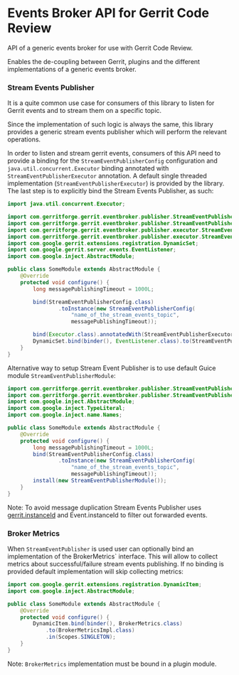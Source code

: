 # Events Broker API for Gerrit Code Review

API of a generic events broker for use with Gerrit Code Review.

Enables the de-coupling between Gerrit, plugins and the different implementations
of a generic events broker.

### Stream Events Publisher

It is a quite common use case for consumers of this library to listen for Gerrit
events and to stream them on a specific topic.

Since the implementation of such logic is always the same, this library provides
a generic stream events publisher which will perform the relevant operations.

In order to listen and stream gerrit events, consumers of this API need to
provide a binding for the `StreamEventPublisherConfig` configuration and
`java.util.concurrent.Executor` binding annotated with `StreamEventPublisherExecutor`
annotation. A default single threaded implementation (`StreamEventPublisherExecutor`)
is provided by the library. The last step is to explicitly bind the Stream Events
Publisher, as such:

```java
import java.util.concurrent.Executor;

import com.gerritforge.gerrit.eventbroker.publisher.StreamEventPublisher;
import com.gerritforge.gerrit.eventbroker.publisher.StreamEventPublisherConfig;
import com.gerritforge.gerrit.eventbroker.publisher.executor.StreamEventPublisherExecutor;
import com.gerritforge.gerrit.eventbroker.publisher.executor.StreamEventPublisherExecutorProvider;
import com.google.gerrit.extensions.registration.DynamicSet;
import com.google.gerrit.server.events.EventListener;
import com.google.inject.AbstractModule;

public class SomeModule extends AbstractModule {
    @Override
    protected void configure() {
        long messagePublishingTimeout = 1000L;

        bind(StreamEventPublisherConfig.class)
                .toInstance(new StreamEventPublisherConfig(
                    "name_of_the_stream_events_topic",
                    messagePublishingTimeout));

        bind(Executor.class).annotatedWith(StreamEventPublisherExecutor.class).toProvider(StreamEventPublisherExecutorProvider.class);
        DynamicSet.bind(binder(), EventListener.class).to(StreamEventPublisher.class);
    }
}
```

Alternative way to setup Stream Event Publisher is to use default Guice module
`StreamEventPublisherModule`:

```java
import com.gerritforge.gerrit.eventbroker.publisher.StreamEventPublisherConfig;
import com.gerritforge.gerrit.eventbroker.publisher.StreamEventPublisherModule;
import com.google.inject.AbstractModule;
import com.google.inject.TypeLiteral;
import com.google.inject.name.Names;

public class SomeModule extends AbstractModule {
    @Override
    protected void configure() {
        long messagePublishingTimeout = 1000L;
        bind(StreamEventPublisherConfig.class)
                .toInstance(new StreamEventPublisherConfig(
                    "name_of_the_stream_events_topic",
                    messagePublishingTimeout));
        install(new StreamEventPublisherModule());
    }
}
```

Note: To avoid message duplication Stream Events Publisher uses [gerrit.instanceId](https://gerrit-review.googlesource.com/Documentation/config-gerrit.html)
and Event.instanceId to filter out forwarded events.

### Broker Metrics

When `StreamEventPublisher` is used user can optionally bind an implementation of
the BrokerMetrics` interface. This will allow to collect metrics about
successful/failure stream events publishing. If no binding is provided default
implementation will skip collecting metrics:

```java
import com.google.gerrit.extensions.registration.DynamicItem;
import com.google.inject.AbstractModule;

public class SomeModule extends AbstractModule {
    @Override
    protected void configure() {
        DynamicItem.bind(binder(), BrokerMetrics.class)
            .to(BrokerMetricsImpl.class)
            .in(Scopes.SINGLETON);
    }
}
```

Note: `BrokerMetrics` implementation must be bound in a plugin module.

